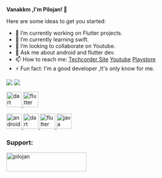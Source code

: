 <b>Vanakkm ,I'm Pilojan! 👋</b>


Here are some ideas to get you started:

- 🔭 I’m currently working on Flutter projects.
- 🌱 I’m currently learning swift.
- 👯 I’m looking to collaborate on Youtube. 
- 💬 Ask me about android and flutter dev.
- 📫 How to reach me: <a href="http://www.techcorder.com/">Techcorder Site</a> <a href="https://www.youtube.com/channel/UCwX6L1GZ9Y79sD4899BRwYQ/">Youtube</a>  <a href="https://play.google.com/store/apps/developer?id=TechCorder/">Playstore</a>
- ⚡ Fun fact: I'm a good developer ,It's only know for me.

<img src="https://github-readme-stats.vercel.app/api?username=pilojanmobile&&show_icons=true&title_color=ffffff&icon_color=bb2acf&text_color=daf7dc&bg_color=151515"/>
<img src="https://github-readme-stats.vercel.app/api/top-langs/?username=pilojanmobile"/>
<p align="left"> <a href="https://dart.dev" target="_blank"> <img src="https://www.vectorlogo.zone/logos/dartlang/dartlang-icon.svg" alt="dart" width="40" height="40"/> </a> <a href="https://flutter.dev" target="_blank"> <img src="https://www.vectorlogo.zone/logos/flutterio/flutterio-icon.svg" alt="flutter" width="40" height="40"/> </a> </p>
<p align="left"> <a href="https://developer.android.com" target="_blank"> <img src="https://devicons.github.io/devicon/devicon.git/icons/android/android-original-wordmark.svg" alt="android" width="40" height="40"/> </a> <a href="https://dart.dev" target="_blank"> <img src="https://www.vectorlogo.zone/logos/dartlang/dartlang-icon.svg" alt="dart" width="40" height="40"/> </a> <a href="https://flutter.dev" target="_blank"> <img src="https://www.vectorlogo.zone/logos/flutterio/flutterio-icon.svg" alt="flutter" width="40" height="40"/> </a> <a href="https://www.java.com" target="_blank"> <img src="https://devicons.github.io/devicon/devicon.git/icons/java/java-original-wordmark.svg" alt="java" width="40" height="40"/> </a> </p>

<h3 align="left">Support:</h3>
<p><a href="https://www.buymeacoffee.com/pilojan"> <img align="left" src="https://cdn.buymeacoffee.com/buttons/v2/default-yellow.png" height="50" width="210" alt="pilojan" /></a></p><br><br>


